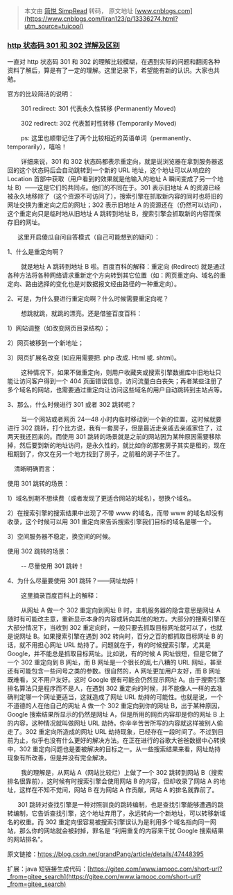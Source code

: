 > 本文由 [简悦 SimpRead](http://ksria.com/simpread/) 转码， 原文地址 [www.cnblogs.com](https://www.cnblogs.com/liran123/p/13336274.html?utm_source=tuicool)

### [http 状态码 301 和 302 详解及区别](https://blog.csdn.net/grandPang/article/details/47448395 "https://blog.csdn.net/grandPang/article/details/47448395")

一直对 http 状态码 301 和 302 的理解比较模糊，在遇到实际的问题和翻阅各种资料了解后，算是有了一定的理解。这里记录下，希望能有新的认识。大家也共勉。

官方的比较简洁的说明：

        301 redirect: 301 代表永久性转移 (Permanently Moved)

        302 redirect: 302 代表暂时性转移 (Temporarily Moved)

        ps: 这里也顺带记住了两个比较相近的英语单词（permanently、temporarily），嘻哈！

        详细来说，301 和 302 状态码都表示重定向，就是说浏览器在拿到服务器返回的这个状态码后会自动跳转到一个新的 URL 地址，这个地址可以从响应的 Location 首部中获取（用户看到的效果就是他输入的地址 A 瞬间变成了另一个地址 B）——这是它们的共同点。他们的不同在于。301 表示旧地址 A 的资源已经被永久地移除了（这个资源不可访问了），搜索引擎在抓取新内容的同时也将旧的网址交换为重定向之后的网址；302 表示旧地址 A 的资源还在（仍然可以访问），这个重定向只是临时地从旧地址 A 跳转到地址 B，搜索引擎会抓取新的内容而保存旧的网址。

      这里开启傻瓜自问自答模式（自己可能想到的疑问）：

1、什么是重定向啊？

        就是地址 A 跳转到地址 B 啦。百度百科的解释：重定向 (Redirect) 就是通过各种方法将各种网络请求重新定个方向转到其它位置（如：网页重定向、域名的重定向、路由选择的变化也是对数据报文经由路径的一种重定向）。

2、可是，为什么要进行重定向啊？什么时候需要重定向呢？

        想跳就跳，就跳的漂亮。还是借鉴百度百科：

1）网站调整（如改变网页目录结构）；

2）网页被移到一个新地址；

3）网页扩展名改变 (如应用需要把. php 改成. Html 或. shtml)。

        这种情况下，如果不做重定向，则用户收藏夹或搜索引擎数据库中旧地址只能让访问客户得到一个 404 页面错误信息，访问流量白白丧失；再者某些注册了多个域名的网站，也需要通过重定向让访问这些域名的用户自动跳转到主站点等。

3、那么，什么时候进行 301 或者 302 跳转呢？

        当一个网站或者网页 24—48 小时内临时移动到一个新的位置，这时候就要进行 302 跳转，打个比方说，我有一套房子，但是最近走亲戚去亲戚家住了，过两天我还回来的。而使用 301 跳转的场景就是之前的网站因为某种原因需要移除掉，然后要到新的地址访问，是永久性的，就比如你的那套房子其实是租的，现在租期到了，你又在另一个地方找到了房子，之前租的房子不住了。

    清晰明确而言：

使用 301 跳转的场景：

1）域名到期不想续费（或者发现了更适合网站的域名），想换个域名。

2）在搜索引擎的搜索结果中出现了不带 www 的域名，而带 www 的域名却没有收录，这个时候可以用 301 重定向来告诉搜索引擎我们目标的域名是哪一个。

3）空间服务器不稳定，换空间的时候。

使用 302 跳转的场景：

        -- 尽量使用 301 跳转！

4、为什么尽量要使用 301 跳转？——网址劫持！

        这里摘录百度百科上的解释：

        从网址 A 做一个 302 重定向到网址 B 时，主机服务器的隐含意思是网址 A 随时有可能改主意，重新显示本身的内容或转向其他的地方。大部分的搜索引擎在大部分情况下，当收到 302 重定向时，一般只要去抓取目标网址就可以了，也就是说网址 B。如果搜索引擎在遇到 302 转向时，百分之百的都抓取目标网址 B 的话，就不用担心网址 URL 劫持了。问题就在于，有的时候搜索引擎，尤其是 Google，并不能总是抓取目标网址。比如说，有的时候 A 网址很短，但是它做了一个 302 重定向到 B 网址，而 B 网址是一个很长的乱七八糟的 URL 网址，甚至还有可能包含一些问号之类的参数。很自然的，A 网址更加用户友好，而 B 网址既难看，又不用户友好。这时 Google 很有可能会仍然显示网址 A。由于搜索引擎排名算法只是程序而不是人，在遇到 302 重定向的时候，并不能像人一样的去准确判定哪一个网址更适当，这就造成了网址 URL 劫持的可能性。也就是说，一个不道德的人在他自己的网址 A 做一个 302 重定向到你的网址 B，出于某种原因， Google 搜索结果所显示的仍然是网址 A，但是所用的网页内容却是你的网址 B 上的内容，这种情况就叫做网址 URL 劫持。你辛辛苦苦所写的内容就这样被别人偷走了。302 重定向所造成的网址 URL 劫持现象，已经存在一段时间了。不过到目前为止，似乎也没有什么更好的解决方法。在正在进行的谷歌大爸爸数据中心转换中，302 重定向问题也是要被解决的目标之一。从一些搜索结果来看，网址劫持现象有所改善，但是并没有完全解决。

        我的理解是，从网站 A（网站比较烂）上做了一个 302 跳转到网站 B（搜索排名很靠前），这时候有时搜索引擎会使用网站 B 的内容，但却收录了网站 A 的地址，这样在不知不觉间，网站 B 在为网站 A 作贡献，网站 A 的排名就靠前了。

      301 跳转对查找引擎是一种对照驯良的跳转编制，也是查找引擎能够遭遇的跳转编制，它告诉查找引擎，这个地址弃用了，永远转向一个新地址，可以转移新域名的权重。而 302 重定向很容易被搜索引擎误认为是利用多个域名指向同一网站，那么你的网站就会被封掉，罪名是 “利用重复的内容来干扰 Google 搜索结果的网站排名”。

原文链接：https://blog.csdn.net/grandPang/article/details/47448395

扩展：java 短链接生成代码：[https://gitee.com/www.iamooc.com/short-url?_from=gitee_search](https://gitee.com/www.iamooc.com/short-url?_from=gitee_search)